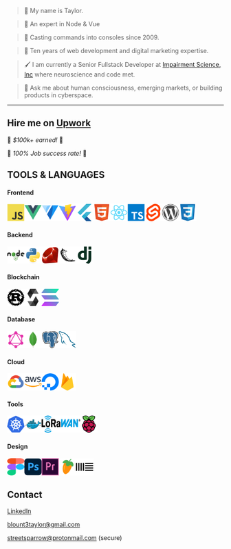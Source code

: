 

> 🦀 My name is Taylor.

> 🔑 An expert in Node & Vue

> 🔧 Casting commands into consoles since 2009.

> 🏹 Ten years of web development and digital marketing expertise.

> 🖌️ I am currently a Senior Fullstack Developer at [Impairment Science, Inc](https://www.impairmentscience.com/) where neuroscience and code met.

> 👋 Ask me about human consciousness, emerging markets, or building products in cyberspace.

------

## Hire me on [Upwork](https://www.upwork.com/freelancers/~010ab30327932a1fcc)

🌟 *_$100k+ earned!_* 🌟

🌟 *_100% Job success rate!_* 🌟

## TOOLS & LANGUAGES

#### Frontend
<img src="img/javascript-original.svg" width="40" height="40" alt="js"><img src="img/vuejs-original.svg" width="40" height="40" alt="js"><img src="img/vuetify-original.svg" width="40" height="40" alt="js"><img src="img/vitejs-original.svg" width="40" height="40" alt="js"><img src="img/flutter-original.svg" width="40" height="40" alt="js"><img src="img/html5-original.svg" width="40" height="40" alt="js"><img src="img/react-original.svg" width="40" height="40" alt="js"><img src="img/typescript-original.svg" width="40" height="40" alt="js"><img src="img/svelte-original.svg" width="40" height="40" alt="js"><img src="img/wordpress-plain.svg" width="40" height="40" alt="js"><img src="img/css3-original.svg" width="40" height="40" alt="js">

#### Backend
<img src="img/nodejs-original-wordmark.svg" width="40" height="40" alt="js"><img src="img/python-original.svg" width="40" height="40" alt="js"><img src="img/ruby-original.svg" width="40" height="40" alt="js"><img src="img/flask-original.svg" width="40" height="40" alt="js"><img src="img/django-plain.svg" width="40" height="40" alt="js">

#### Blockchain
<img src="img/rust-original.svg" width="40" height="40" alt="js"><img src="img/solidity-original.svg" width="40" height="40" alt="js"><img src="img/solana.svg" width="40" height="40" alt="js">

#### Database
<img src="img/graphql-plain.svg" width="40" height="40" alt="js"><img src="img/mongodb-original.svg" width="40" height="40" alt="js"><img src="img/postgresql-original.svg" width="40" height="40" alt="js"><img src="img/mysql-original.svg" width="40" height="40" alt="js">

#### Cloud
<img src="img/googlecloud-original.svg" width="40" height="40" alt="js"><img src="img/amazonwebservices-original-wordmark.svg" width="40" height="40" alt="js"><img src="img/digitalocean-original.svg" width="40" height="40" alt="js"><img src="img/firebase-original.svg" width="40" height="40" alt="js">

#### Tools
<img src="img/kubernetes-original.svg" width="40" height="40" alt="js"><img src="img/docker-original.svg" width="40" height="40" alt="js"><img src="img/LoRaWAN_Logo.svg" width="90" height="40" alt="js"><img src="img/raspberrypi-original.svg" width="40" height="40" alt="js">


#### Design
<img src="img/figma.svg" width="40" height="40" alt="js"><img src="img/photoshop-original.svg" width="40" height="40" alt="js"><img src="img/premierepro-original.svg" width="40" height="40" alt="js"><img src="img/icons8-fl-studio.svg" width="40" height="40" alt="js"><img src="img/abletonlive-svgrepo-com.svg" width="40" height="40" alt="js">

## Contact
[LinkedIn](https://www.linkedin.com/in/taylorsblount/)

blount3taylor@gmail.com

streetsparrow@protonmail.com (secure)


